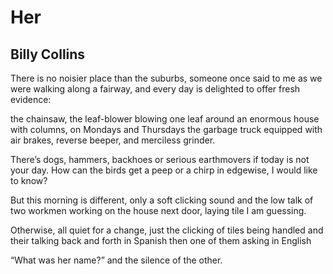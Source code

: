 # Her
## Billy Collins
There is no noisier place than the suburbs,
someone once said to me
as we were walking along a fairway,
and every day is delighted to offer fresh evidence:

the chainsaw, the leaf-blower blowing
one leaf around an enormous house with columns,
on Mondays and Thursdays the garbage truck
equipped with air brakes, reverse beeper, and merciless grinder.

There’s dogs, hammers, backhoes
or serious earthmovers if today is not your day.
How can the birds get a peep
or a chirp in edgewise, I would like to know?

But this morning is different,
only a soft clicking sound
and the low talk of two workmen working
on the house next door, laying tile I am guessing.

Otherwise, all quiet for a change,
just the clicking of tiles being handled
and their talking back and forth in Spanish
then one of them asking in English

“What was her name?” and the silence of the other.